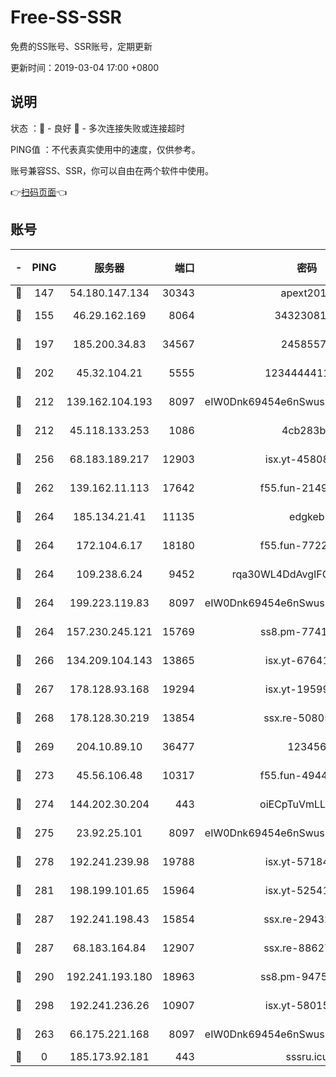 # Free-SS-SSR

免费的SS账号、SSR账号，定期更新

更新时间：2019-03-04 17:00 +0800

## 说明

状态     ：🙂 - 良好 🙁 - 多次连接失败或连接超时

PING值   ：不代表真实使用中的速度，仅供参考。

账号兼容SS、SSR，你可以自由在两个软件中使用。

👉[扫码页面](https://liesauer.github.io/free-ss-ssr.github.io/)👈

## 账号

|-|PING|服务器|端口|密码|加密方式|区域|
|:----:|:----:|:-----:|-----:|:----:|:----:|:----:|
|🙂|147|54.180.147.134|30343|apext2019|chacha20|KR|
|🙂|155|46.29.162.169|8064|3432308177|aes-256-cfb|RU|
|🙂|197|185.200.34.83|34567|24585575|aes-256-cfb|US|
|🙂|202|45.32.104.21|5555|1234444411111|aes-256-cfb|SG|
|🙂|212|139.162.104.193|8097|eIW0Dnk69454e6nSwuspv9DmS201tQ0D|aes-256-cfb|JP|
|🙂|212|45.118.133.253|1086|4cb283b8|aes-256-cfb|SG|
|🙂|256|68.183.189.217|12903|isx.yt-45808180|aes-256-cfb|SG|
|🙂|262|139.162.11.113|17642|f55.fun-21493744|aes-256-cfb|SG|
|🙂|264|185.134.21.41|11135|edgkeb|aes-256-cfb|GB|
|🙂|264|172.104.6.17|18180|f55.fun-77228320|aes-256-cfb|US|
|🙂|264|109.238.6.24|9452|rqa30WL4DdAvgIFG6Fs3znzTa|aes-256-cfb|FR|
|🙂|264|199.223.119.83|8097|eIW0Dnk69454e6nSwuspv9DmS201tQ0D|aes-256-cfb|US|
|🙂|264|157.230.245.121|15769|ss8.pm-77417708|aes-256-cfb|SG|
|🙂|266|134.209.104.143|13865|isx.yt-67641153|aes-256-cfb|SG|
|🙂|267|178.128.93.168|19294|isx.yt-19599027|aes-256-cfb|SG|
|🙂|268|178.128.30.219|13854|ssx.re-50805835|aes-256-cfb|SG|
|🙂|269|204.10.89.10|36477|123456|aes-256-cfb|US|
|🙂|273|45.56.106.48|10317|f55.fun-49448952|aes-256-cfb|US|
|🙂|274|144.202.30.204|443|oiECpTuVmLLxk4Ts|aes-256-cfb|US|
|🙂|275|23.92.25.101|8097|eIW0Dnk69454e6nSwuspv9DmS201tQ0D|aes-256-cfb|US|
|🙂|278|192.241.239.98|19788|isx.yt-57184627|aes-256-cfb|US|
|🙂|281|198.199.101.65|15964|isx.yt-52541316|aes-256-cfb|US|
|🙂|287|192.241.198.43|15854|ssx.re-29432416|aes-256-cfb|US|
|🙂|287|68.183.164.84|12907|ssx.re-88627570|aes-256-cfb|US|
|🙂|290|192.241.193.180|18963|ss8.pm-94752333|aes-256-cfb|US|
|🙂|298|192.241.236.26|10907|isx.yt-58015517|aes-256-cfb|US|
|🙂|263|66.175.221.168|8097|eIW0Dnk69454e6nSwuspv9DmS201tQ0D|aes-256-cfb|US|
|🙁|0|185.173.92.181|443|sssru.icu|rc4-md5|RU|
